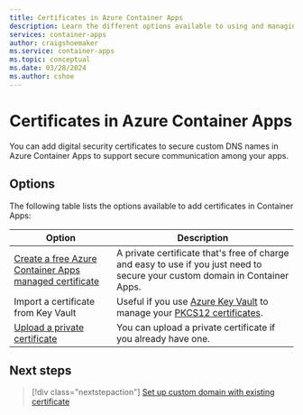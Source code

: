 ```yaml
---
title: Certificates in Azure Container Apps
description: Learn the different options available to using and managing secure certificates in Azure Container Apps.
services: container-apps
author: craigshoemaker
ms.service: container-apps
ms.topic: conceptual
ms.date: 03/28/2024
ms.author: cshoe
---
```


# Certificates in Azure Container Apps

You can add digital security certificates to secure custom DNS names in Azure Container Apps to support secure communication among your apps.

## Options

The following table lists the options available to add certificates in Container Apps:

| Option | Description |
|---|---|
| [Create a free Azure Container Apps managed certificate](./custom-domains-managed-certificates.md) | A private certificate that's free of charge and easy to use if you just need to secure your custom domain in Container Apps. |
| Import a certificate from Key Vault | Useful if you use [Azure Key Vault](../key-vault/index.yml) to manage your [PKCS12 certificates](https://wikipedia.org/wiki/PKCS_12). |
| [Upload a private certificate](./custom-domains-certificates.md) | You can upload a private certificate if you already have one. |

## Next steps

> [!div class="nextstepaction"]
> [Set up custom domain with existing certificate](custom-domains-certificates.md)
